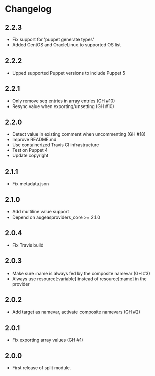 # Changelog

## 2.2.3

- Fix support for 'puppet generate types'
- Added CentOS and OracleLinux to supported OS list

## 2.2.2

- Upped supported Puppet versions to include Puppet 5

## 2.2.1

- Only remove seq entries in array entries (GH #10)
- Resync value when exporting/unsetting (GH #10)

## 2.2.0

- Detect value in existing comment when uncommenting (GH #18)
- Improve README.md
- Use containerized Travis CI infrastructure
- Test on Puppet 4
- Update copyright

## 2.1.1

- Fix metadata.json

## 2.1.0

- Add multiline value support
- Depend on augeasproviders_core >= 2.1.0

## 2.0.4

- Fix Travis build

## 2.0.3

- Make sure :name is always fed by the composite namevar (GH #3)
- Always use resource[:variable] instead of resource[:name] in the provider

## 2.0.2

- Add target as namevar, activate composite namevars (GH #2)

## 2.0.1

- Fix exporting array values (GH #1)

## 2.0.0

- First release of split module.

